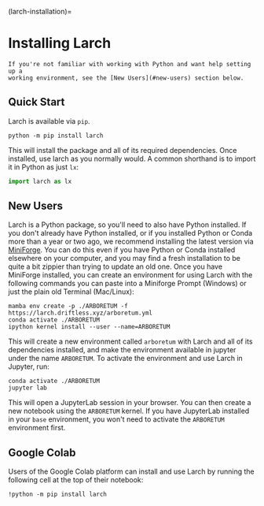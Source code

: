 (larch-installation)=
# Installing Larch

```{tip}
If you're not familiar with working with Python and want help setting up a
working environment, see the [New Users](#new-users) section below.
```

## Quick Start

Larch is available via `pip`.

```shell
python -m pip install larch
```

This will install the package and all of its required dependencies.
Once installed, use larch as you normally would. A common shorthand is to import
it in Python as just `lx`:

```python
import larch as lx
```

## New Users

Larch is a Python package, so you'll need to also have Python installed.  If you
don't already have Python installed, or if you installed Python or Conda more than
a year or two ago, we recommend installing the latest version via
[MiniForge](https://github.com/conda-forge/miniforge#download). You can do this
even if you have Python or Conda installed elsewhere on your computer, and you may
find a fresh installation to be quite a bit zippier than trying to update an old
one. Once you have MiniForge installed, you can create an environment for using
Larch with the following commands you can paste into a Miniforge Prompt (Windows)
or just the plain old Terminal (Mac/Linux):

```shell
mamba env create -p ./ARBORETUM -f https://larch.driftless.xyz/arboretum.yml
conda activate ./ARBORETUM
ipython kernel install --user --name=ARBORETUM
```

This will create a new environment called `arboretum` with Larch and all of its
dependencies installed, and make the environment available in jupyter under the
name `ARBORETUM`. To activate the environment and use Larch in Jupyter, run:

```shell
conda activate ./ARBORETUM
jupyter lab
```

This will open a JupyterLab session in your browser.  You can then create a new
notebook using the `ARBORETUM` kernel.  If you have JupyterLab installed in your
`base` environment, you won't need to activate the `ARBORETUM` environment first.


## Google Colab

Users of the Google Colab platform can install and use Larch by running the
following cell at the top of their notebook:

```shell
!python -m pip install larch
```
